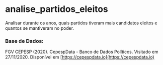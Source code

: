 # analise_partidos_eleitos
Analisar durante os anos, quais partidos tiveram mais candidatos eleitos e quantos se mantiveram no poder.

### Base de Dados: 
FGV CEPESP (2020). CepespData - Banco de Dados Políticos. Visitado em 27/11/2020. Disponível em [https://cepespdata.io](https://cepespdata.io)

